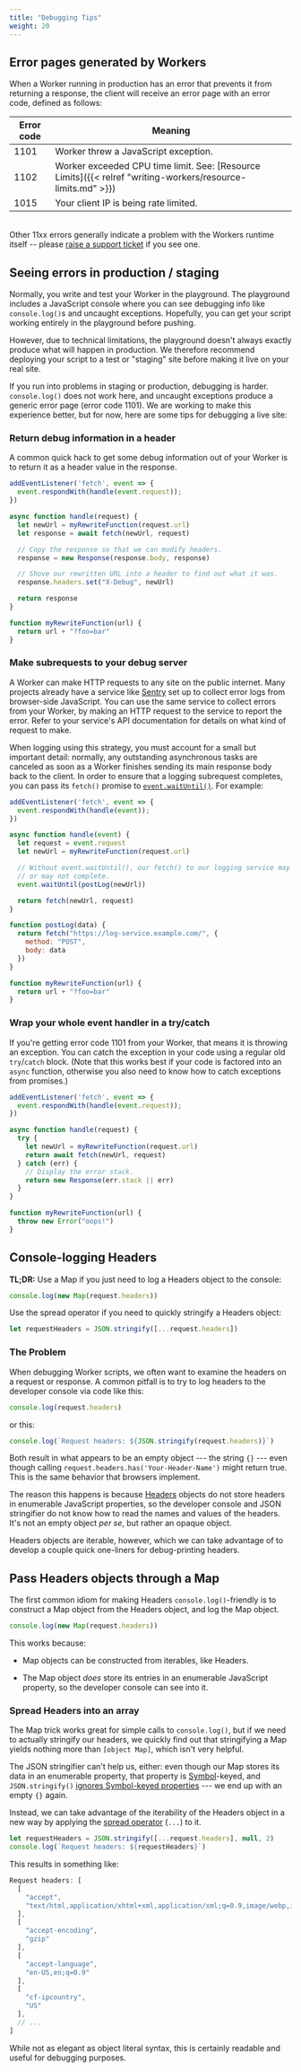 ```yaml
---
title: "Debugging Tips"
weight: 20
---
```


## Error pages generated by Workers

When a Worker running in production has an error that prevents it from returning a response, the client will receive an error page with an error code, defined as follows:

Error code | Meaning
---------- | -------
1101       | Worker threw a JavaScript exception.
1102       | Worker exceeded CPU time limit. See: [Resource Limits]({{< relref "writing-workers/resource-limits.md" >}})
1015       | Your client IP is being rate limited.

<br>Other 11xx errors generally indicate a problem with the Workers runtime itself -- please [raise a support ticket](https://support.cloudflare.com/hc/en-us/requests/new) if you see one.

## Seeing errors in production / staging

Normally, you write and test your Worker in the playground. The playground includes a JavaScript console where you can see debugging info like `console.log()`s and uncaught exceptions. Hopefully, you can get your script working entirely in the playground before pushing.

However, due to technical limitations, the playground doesn't always exactly produce what will happen in production. We therefore recommend deploying your script to a test or "staging" site before making it live on your real site.

If you run into problems in staging or production, debugging is harder. `console.log()` does not work here, and uncaught exceptions produce a generic error page (error code 1101). We are working to make this experience better, but for now, here are some tips for debugging a live site:

### Return debug information in a header

A common quick hack to get some debug information out of your Worker is to return it as a header value in the response.

```javascript
addEventListener('fetch', event => {
  event.respondWith(handle(event.request));
})

async function handle(request) {
  let newUrl = myRewriteFunction(request.url)
  let response = await fetch(newUrl, request)

  // Copy the response so that we can modify headers.
  response = new Response(response.body, response)

  // Shove our rewritten URL into a header to find out what it was.
  response.headers.set("X-Debug", newUrl)

  return response
}

function myRewriteFunction(url) {
  return url + "?foo=bar"
}
```

### Make subrequests to your debug server

A Worker can make HTTP requests to any site on the public internet. Many projects already have a service like [Sentry](https://sentry.io/) set up to collect error logs from browser-side JavaScript. You can use the same service to collect errors from your Worker, by making an HTTP request to the service to report the error. Refer to your service's API documentation for details on what kind of request to make.

When logging using this strategy, you must account for a small but important detail: normally, any outstanding asynchronous tasks are canceled as soon as a Worker finishes sending its main response body back to the client. In order to ensure that a logging subrequest completes, you can pass its `fetch()` promise to [`event.waitUntil()`](https://developer.mozilla.org/en-US/docs/Web/API/ExtendableEvent/waitUntil). For example:

```javascript
addEventListener('fetch', event => {
  event.respondWith(handle(event));
})

async function handle(event) {
  let request = event.request
  let newUrl = myRewriteFunction(request.url)

  // Without event.waitUntil(), our fetch() to our logging service may
  // or may not complete.
  event.waitUntil(postLog(newUrl))

  return fetch(newUrl, request)
}

function postLog(data) {
  return fetch("https://log-service.example.com/", {
    method: "POST",
    body: data
  })
}

function myRewriteFunction(url) {
  return url + "?foo=bar"
}
```

### Wrap your whole event handler in a try/catch

If you're getting error code 1101 from your Worker, that means it is throwing an exception. You can catch the exception in your code using a regular old `try`/`catch` block. (Note that this works best if your code is factored into an `async` function, otherwise you also need to know how to catch exceptions from promises.)

```javascript
addEventListener('fetch', event => {
  event.respondWith(handle(event.request));
})

async function handle(request) {
  try {
    let newUrl = myRewriteFunction(request.url)
    return await fetch(newUrl, request)
  } catch (err) {
    // Display the error stack.
    return new Response(err.stack || err)
  }
}

function myRewriteFunction(url) {
  throw new Error("oops!")
}
```

## Console-logging Headers

**TL;DR:** Use a Map if you just need to log a Headers object to the console:

```javascript
console.log(new Map(request.headers))
```

Use the spread operator if you need to quickly stringify a Headers object:

```javascript
let requestHeaders = JSON.stringify([...request.headers])
```

### The Problem

When debugging Worker scripts, we often want to examine the headers on a request
or response. A common pitfall is to try to log headers to the developer console
via code like this:

```javascript
console.log(request.headers)
```

or this:

```javascript
console.log(`Request headers: ${JSON.stringify(request.headers)}`)
```

Both result in what appears to be an empty object --- the string `{}` --- even
though calling `request.headers.has('Your-Header-Name')` might return true. This
is the same behavior that browsers implement.

The reason this happens is because [Headers](https://developer.mozilla.org/en-US/docs/Web/API/Headers)
objects do not store headers in enumerable JavaScript properties, so the
developer console and JSON stringifier do not know how to read the names and
values of the headers. It's not an empty object *per se*, but rather an opaque
object.

Headers objects are iterable, however, which we can take advantage of to develop
a couple quick one-liners for debug-printing headers.

## Pass Headers objects through a Map

The first common idiom for making Headers `console.log()`-friendly is to
construct a Map object from the Headers object, and log the Map object.

```javascript
console.log(new Map(request.headers))
```

This works because:

- Map objects can be constructed from iterables, like Headers.

- The Map object *does* store its entries in an enumerable JavaScript property,
    so the developer console can see into it.

### Spread Headers into an array

The Map trick works great for simple calls to `console.log()`, but if we need to
actually stringify our headers, we quickly find out that stringifying a Map
yields nothing more than `[object Map]`, which isn't very helpful.

The JSON stringifier can't help us, either: even though our Map stores its data
in an enumerable property, that property is
[Symbol](https://developer.mozilla.org/en-US/docs/Web/JavaScript/Reference/Global_Objects/Symbol)-keyed,
and `JSON.stringify()`
[ignores Symbol-keyed properties](https://developer.mozilla.org/en-US/docs/Web/JavaScript/Reference/Global_Objects/JSON/stringify#Description)
--- we end up with an empty `{}` again.

Instead, we can take advantage of the iterability of the Headers object in a new
way by applying the
[spread operator](https://developer.mozilla.org/en-US/docs/Web/JavaScript/Reference/Operators/Spread_operator)
(`...`) to it.

```javascript
let requestHeaders = JSON.stringify([...request.headers], null, 2)
console.log(`Request headers: ${requestHeaders}`)
```

This results in something like:

```javascript
Request headers: [
  [
    "accept",
    "text/html,application/xhtml+xml,application/xml;q=0.9,image/webp,image/apng,*/*;q=0.8"
  ],
  [
    "accept-encoding",
    "gzip"
  ],
  [
    "accept-language",
    "en-US,en;q=0.9"
  ],
  [
    "cf-ipcountry",
    "US"
  ],
  // ...
]
```

While not as elegant as object literal syntax, this is certainly readable and
useful for debugging purposes.
